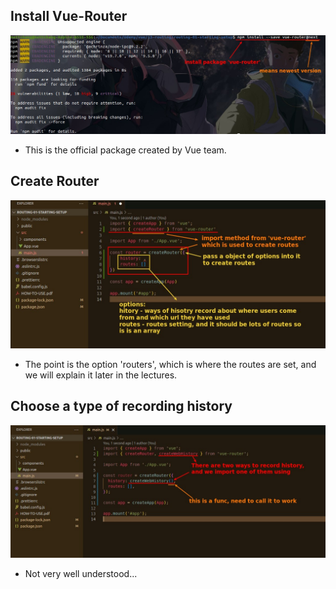 ## **Install Vue-Router**

![Alt install router](pic/01.jpg)

- This is the official package created by Vue team.

## **Create Router**

![Alt create router](pic/02.jpg)

- The point is the option 'routers', which is where the routes are set, and we will explain it later in the lectures.

## **Choose a type of recording history**

![Alt choose a way of record history](pic/03.jpg)

- Not very well understood...
